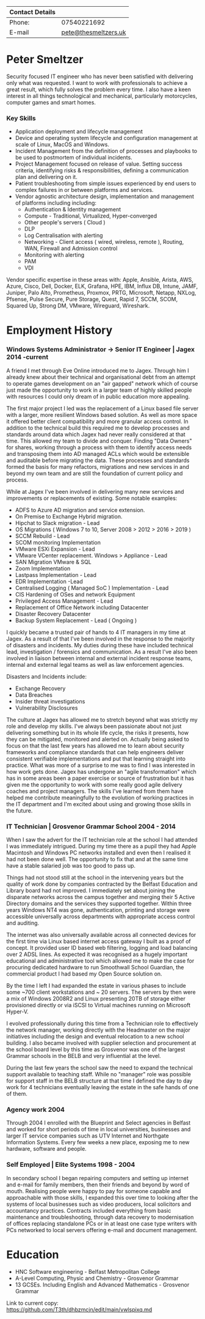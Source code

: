 | Contact Details | |
| --- | -------- |
| Phone: | 07540221692 |
| E-mail | pete@thesmeltzers.uk |

# Peter Smeltzer
Security focused IT engineer who has never been satisfied with delivering only what was requested. I want to work with professionals to achieve a great result, which fully solves the problem every time. I also have a keen interest in all things technological and mechanical, particularly motorcycles, computer games and smart homes.

### Key Skills
- Application deployment and lifecycle management
- Device and operating system lifecycle and configuration management at scale of Linux, MacOS and Windows.
- Incident Management from the definition of processes and playbooks to be used to postmortem of individual incidents.
- Project Management focused on release of value. Setting success criteria, identifying risks & responsibilities, defining a communication plan and delivering on it. 
- Patient troubleshooting from simple issues experienced by end users to complex failures in or between platforms and services. 
- Vendor agnostic architecture design, implementation and management of platforms including including:
	- Authentication & Identity management
	- Compute - Traditional, Virtualized, Hyper-converged
	- Other people's servers ( Cloud )
	- DLP
	- Log Centralisation with alerting
	- Networking - Client  access ( wired, wireless, remote ), Routing, WAN, Firewall and Admission control
	- Monitoring with alerting
	- PAM
	- VDI

Vendor specific expertise in these areas with: Apple, Ansible, Arista, AWS, Azure, Cisco, Dell, Docker, ELK, Grafana, HPE, IBM, Influx DB, Intune, JAMF, Juniper, Palo Alto, Prometheus, Proxmox, PRTG, Microsoft, Netapp, NXLog, Pfsense, Pulse Secure, Pure Storage, Quest, Rapid 7, SCCM, SCOM, Squared Up, Strong DM, VMware, Wireguard, Wireshark.

# Employment History

### Windows Systems Administrator -> Senior IT Engineer | Jagex 2014 -current

A friend I met through Eve Online introduced me to Jagex. Through him I already knew about their technical and organisational debt from an attempt to operate games development on an "air gapped" network which of course just made the opportunity to work in a larger team of highly skilled people with resources I could only dream of in public education more appealing.

The first major project I led was the replacement of a Linux based file server with a larger, more resilient Windows based solution. As well as more space it offered better client compatibility and more granular access control. In addition to the technical build this required me to develop processes and standards around data which Jagex had never really considered at that time. This allowed my team to divide and conquer. Finding "Data Owners" for shares, working through a process with them to identify access needs and transposing them into AD managed ACLs which would be extensible and auditable before migrating the data. These processes and standards formed the basis for many refactors, migrations and new services in and beyond my own team and are still the foundation of current policy and process.

While at Jagex I've been involved in delivering many new services and improvements or replacements of existing. Some notable examples: 
- ADFS to Azure AD migration and service extension.
- On Premise to Exchange Hybrid migration.
- Hipchat to Slack migration - Lead
- OS Migrations ( Windows 7 to 10, Server 2008 > 2012 > 2016 > 2019 )
- SCCM Rebuild - Lead
- SCOM monitoring Implementation
- VMware ESXi Expansion - Lead
- VMware VCenter replacement. Windows > Appliance - Lead
- SAN Migration VMware & SQL
- Zoom Implementation
- Lastpass Implementation - Lead
- EDR Implementation -Lead
- Centralised Logging ( Managed SoC ) Implementation - Lead
- CIS Hardening of OSes and network Equipment
- Privileged Access Management - Lead
- Replacement of Office Network including Datacenter
- Disaster Recovery Datacenter
- Backup System Replacement - Lead ( Ongoing )

I quickly became a trusted pair of hands to 4 IT managers in my time at Jagex. As a result of that I've been involved in the response to the majority of disasters and incidents. My duties during these have included technical lead, investigation / forensics and communication. As a result I've also been involved in liaison between internal and external incident response teams, internal and external legal teams as well as law enforcement agencies. 

Disasters and Incidents include:
- Exchange Recovery
- Data Breaches
- Insider threat investigations
- Vulnerability Disclosures

The culture at Jagex has allowed me to stretch beyond what was strictly my role and develop my skills. I've always been passionate about not just delivering something but in its whole life cycle, the risks it presents, how they can be mitigated, monitored and alerted on. Actually being asked to focus on that the last few years has allowed me to learn about security frameworks and compliance standards that can help engineers deliver consistent verifiable implementations and put that learning straight into practice.
What was more of a surprise to me was to find I was interested in how work gets done. Jagex has undergone an "agile transformation" which has in some areas been a paper exercise or source of frustration but it has given me the opportunity to work with some really good agile delivery coaches and project managers. The skills I've learned from them have helped me contribute meaningfully to the evolution of working practices in the IT department and I'm excited about using and growing those skills  in the future. 

### IT Technician | Grosvenor Grammar School 2004 - 2014

When I saw the advert for the IT technician role at the school I had attended I was immediately intrigued. During my time there as a pupil they had Apple Macintosh and Windows PC networks installed and even then I realised it had not been done well. The opportunity to fix that and at the same time have a stable salaried job was too good to pass up.

Things had not stood still at the school in the intervening years but the quality of work done by companies contracted by the Belfast Education and Library board had not improved.  I immediately set about joining the disparate networks across the campus together and merging their 5 Active Directory domains and the services they supported together. Within three years Windows NT4 was gone, authentication, printing and storage were accessible universally across departments with appropriate access control and auditing.

The internet was also universally available across all connected devices for the first time via Linux based internet access gateway I built as a proof of concept. It provided user ID based web filtering, logging and load balancing over 2 ADSL lines. As expected it was recognised as a hugely important educational and administrative tool which allowed me to make the case for procuring dedicated hardware to run Smoothwall School Guardian, the commercial product I had based my Open Source solution on.

By the time I left I had expanded the estate in various phases to include some ~700 client workstations and ~ 20 servers. The servers by then were a mix of Windows 2008R2 and Linux presenting 20TB of storage either provisioned directly or via iSCSI to Virtual machines running on Microsoft Hyper-V.

I evolved professionally during this time from a Technician role to effectively the network manager, working directly with the Headmaster on the major initiatives including the design and eventual relocation to a new school building. I also became involved with supplier selection and procurement at the school board level by this time as Grosvenor was one of the largest Grammar schools in the BELB and very influential at the level.

During the last few years the school saw the need to expand the technical support available to teaching staff. While no "manager" role was possible for support staff in the BELB structure at that time I defined the day to day work for 4 technicians eventually leaving the estate in the safe hands of one of them.

### Agency work 2004

Through 2004 I enrolled with the Blueprint and Select agencies in Belfast and worked for short periods of time in local universities, businesses and larger IT service companies such as UTV Internet and Northgate Information Systems. Every few weeks a new place, exposing me to new hardware, software and people. 

### Self Employed | Elite Systems 1998 - 2004
In secondary school I began repairing computers and setting up internet and e-mail for family members, then their friends and beyond by word of mouth. Realising people were happy to pay for  someone capable and approachable with those skills, I expanded this over time to looking after the systems of local businesses such as video producers, local solicitors and accountancy practices. Contracts included everything from basic maintenance and troubleshooting, through data recovery to modernisation of offices replacing standalone PCs or in at least one case type writers with PCs networked to local servers offering e-mail and document management. 



# Education
- HNC Software engineering - Belfast Metropolitan College
- A-Level Computing, Physic and Chemistry - Grosvenor Grammar
- 13 GCSEs. Including English and Advanced Mathematics - Grosvenor Grammar

Link to current copy: https://github.com/T3th/dhbzmcjn/edit/main/vwlspixq.md
